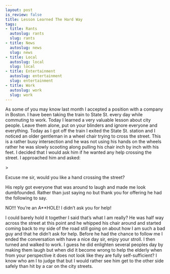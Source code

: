```yaml
--- 
layout: post
is_review: false
title: Lesson Learned The Hard Way
tags: 
- title: Rants
  autoslug: rants
  slug: rants
- title: News
  autoslug: news
  slug: news
- title: Local
  autoslug: local
  slug: local
- title: Entertainment
  autoslug: entertainment
  slug: entertainment
- title: Work
  autoslug: work
  slug: work
---
```


As some of you may know last month I accepted a position with a company in Boston.  I have been taking the train to State St. every day while commuting to work.  Today I learned a very valuable lesson about city people.  Leave them alone, put on your blinders and ignore everyone and everything.  Today as I got off the train I exited the State St. station and I noticed an older gentleman in a wheel chair trying to cross the street.  This is a rather busy intersection and he was not using his hands on the wheels rather he was slowly scooting along pulling his chair inch by inch with his feet.  I decided that I would ask him if he wanted any help crossing the street.  I approached him and asked:
<!--more-->> 
Excuse me sir, would you like a hand crossing the street?

His reply got everyone that was around to laugh and made me look dumbfounded.  Rather than just saying no but thank you for offering he had the following to say.
> 
NO!!!  You’re an A**HOLE!  I didn’t ask you for help!

I could barely hold it together I said that’s what I am really?  He was half way across the street at this point and he whipped his chair around and started coming back to my side of the road still going on about how I am such a bad guy and that he didn’t ask for help.  Before he had the chance to follow me I ended the conversation with have a nice day sir, enjoy your stroll.  I then turned and walked to work.  I guess he did enlighten several peoples day by making them laugh but when did it become wrong to help the elderly when from your perspective it does not look like they are fully self-sufficient?  I know who am I to judge that but I would rather see him get to the other side safely than hit by a car on the city streets.
